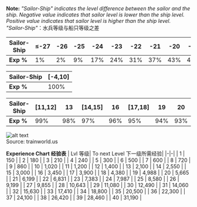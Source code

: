 **Note:**
*"Sailor-Ship" indicates the level difference between the sailor and the ship. Negative value indicates that sailor level is lower than the ship level. Positive value indicates that sailor level is higher than the ship level.*  
*"Sailor-Ship"*：水兵等级与船只等级之差
  
| Sailor-Ship | ≤-27 | -26 | -25 | -24 | -23 | -22 | -21 | -20 | -19 | -18 | -17 | -16 | -15 | -14 | -13 | -12 | -11 | -10 | -9 | -8 | -7 | -6 | -5 |
| ----------- | ---- | --- | --- |---- | --- | --- | --- | --- | --- | --- | --- | --- | --- | --- | --- | --- | --- | --- | -- | -- | -- | -- | -- |
| **Exp %** | 1% | 2% | 9% | 17% | 24% | 31% | 37% | 43% | 49% | 55% | 60% | 65% | 69% | 74% | 78% | 82% | 85% | 88% | 91% | 94% | 96% | 98% | 99% |
   
| Sailor-Ship | [-4,10] |
| ----------- | ---- |
| **Exp %** | 100% | 
   
| Sailor-Ship | [11,12] | 13 | [14,15] | 16 | [17,18] | 19 | 20 | 21 | 22 | [23,24] | 25 | 26 | 27 | 28 | 29 | 30 | 31 | 32 | 33 | 34 | 35 | 36 | 37 | 38 | 39 | 40 | 41 | 42 | 43 | 44 | 45 | 46 | 47 | 48 | 49 | 50 | 51 | 52 | 53 | 54 | 55 | 56 | 57 | 58 | 59 | 60 | 61 | 62 | 63 | 64 | 65 | 66 | 67 | 68 | 69 | ≥70 |
| ----------- | ---- | --- | --- |---- | --- | --- | --- | --- | --- | --- | --- | --- | --- | --- | --- | --- | --- | --- | -- | -- | -- | -- | -- | -----| ---| ---| -- | -- | -- | -- | -- | -- | -- | -- | -- | -- | -- | -- | -- | -- | -- | -- | -- | -- | -- | -- | -- | -- | -- | -- | -- | -- | -- | -- | -- | --- |
| **Exp %** | 99% | 98% | 97% | 96% | 95% | 94% | 93% | 92% | 91% | 90% | 88% | 87% | 86% | 85% | 84% | 83% | 81% | 80% | 79% | 77% | 76% | 75% | 73% | 71%|70%| 68%| 66%| 65%| 63%| 61%| 59%| 57%| 55%| 54%| 51%|49%|47%|45%| 43%| 41%| 38%| 36%| 34%| 31%| 29%| 27%| 24%| 21%| 19%| 16%| 13%| 11%| 8% | 5% | 2% | 1% |  

![alt text](xp.jpg)  
Source: trainworld.us

**Experience Chart 经验表**
| Lvl 等级| To next Level 下一级所需经验|
|-|-|
| 1 | 150 |
| 2 | 180 |
| 3 | 210 |
| 4 | 240 |
| 5 | 300 |
| 6 | 500 |
| 7 | 600 |
| 8 | 720 |
| 9 | 860 |
| 10 | 1,020 |
| 11 | 1,200 |
| 12 | 1,400 |
| 13 | 2,100 |
| 14 | 2,550 |
| 15 | 3,000 |
| 16 | 3,450 |
| 17 | 3,900 |
| 18 | 4,380 |
| 19 | 4,988 |
| 20 | 5,665 |
| 21 | 6,199 |
| 22 | 6,831 |
| 23 | 7,383 |
| 24 | 7,987 |
| 25 | 8,580 |
| 26 | 9,199 |
| 27 | 9,855 |
| 28 | 10,643 |
| 29 | 11,080 |
| 30 | 12,490 |
| 31 | 14,060 |
| 32 | 15,630 |
| 33 | 17,410 |
| 34 | 18,800 |
| 35 | 20,500 |
| 36 | 22,300 |
| 37 | 24,100 |
| 38 | 26,420 |
| 39 | 28,460 |
| 40 | 31,190 |
